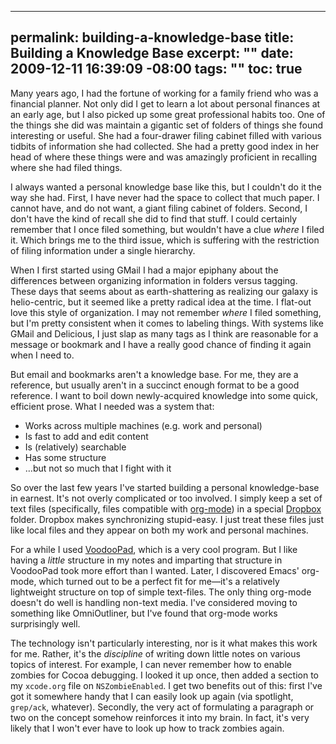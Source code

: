 ----- 
permalink: building-a-knowledge-base
title: Building a Knowledge Base
excerpt: ""
date: 2009-12-11 16:39:09 -08:00
tags: ""
toc: true
-----
Many years ago, I had the fortune of working for a family friend who was a financial planner. Not only did I get to learn a lot about personal finances at an early age, but I also picked up some great professional habits too. One of the things she did was maintain a gigantic set of folders of things she found interesting or useful. She had a four-drawer filing cabinet filled with various tidbits of information she had collected. She had a pretty good index in her head of where these things were and was amazingly proficient in recalling where she had filed things.

I always wanted a personal knowledge base like this, but I couldn't do it the way she had. First, I have never had the space to collect that much paper. I cannot have, and do not want, a giant filing cabinet of folders. Second, I don't have the kind of recall she did to find that stuff. I could certainly remember that I once filed something, but wouldn't have a clue _where_ I filed it. Which brings me to the third issue, which is suffering with the restriction of filing information under a single hierarchy.

When I first started using GMail I had a major epiphany about the differences between organizing information in folders versus tagging. These days that seems about as earth-shattering as realizing our galaxy is helio-centric, but it seemed like a pretty radical idea at the time. I flat-out love this style of organization. I may not remember _where_ I filed something, but I'm pretty consistent when it comes to labeling things. With systems like GMail and Delicious, I just slap as many tags as I think are reasonable for a message or bookmark and I have a really good chance of finding it again when I need to.

But email and bookmarks aren't a knowledge base. For me, they are a reference, but usually aren't in a succinct enough format to be a good reference. I want to boil down newly-acquired knowledge into some quick, efficient prose. What I needed was a system that:
*  Works across multiple machines (e.g. work and personal)
*  Is fast to add and edit content
*  Is (relatively) searchable
*  Has some structure
*  …but not so much that I fight with it


So over the last few years I've started building a personal knowledge-base in earnest. It's not overly complicated or too involved. I simply keep a set of text files (specifically, files compatible with [org-mode](http://orgmode.org/)) in a special [Dropbox](https://www.dropbox.com/) folder. Dropbox makes synchronizing stupid-easy. I just treat these files just like local files and they appear on both my work and personal machines.

For a while I used [VoodooPad](http://flyingmeat.com/voodoopad/), which is a very cool program. But I like having a _little_ structure in my notes and imparting that structure in VoodooPad took more effort than I wanted. Later, I discovered Emacs' org-mode, which turned out to be a perfect fit for me—it's a relatively lightweight structure on top of simple text-files. The only thing org-mode doesn't do well is handling non-text media. I've considered moving to something like OmniOutliner, but I've found that org-mode works surprisingly well.

The technology isn't particularly interesting, nor is it what makes this work for me. Rather, it's the _discipline_ of writing down little notes on various topics of interest. For example, I can never remember how to enable zombies for Cocoa debugging. I looked it up once, then added a section to my `xcode.org` file on `NSZombieEnabled`. I get two benefits out of this: first I've got it somewhere handy that I can easily look up again (via spotlight, `grep/ack`, whatever). Secondly, the very act of formulating a paragraph or two on the concept somehow reinforces it into my brain. In fact, it's very likely that I won't ever have to look up how to track zombies again.

